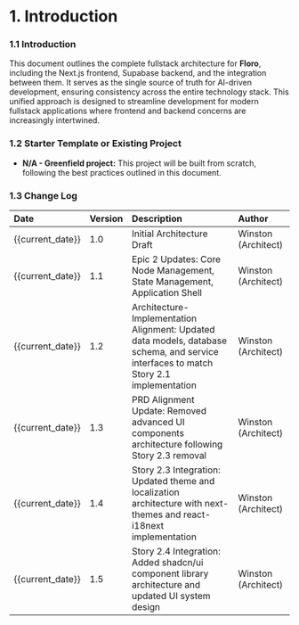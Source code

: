 # 1. Introduction

### 1.1 Introduction

This document outlines the complete fullstack architecture for **Floro**, including the Next.js frontend, Supabase backend, and the integration between them. It serves as the single source of truth for AI-driven development, ensuring consistency across the entire technology stack. This unified approach is designed to streamline development for modern fullstack applications where frontend and backend concerns are increasingly intertwined.

### 1.2 Starter Template or Existing Project

- **N/A - Greenfield project:** This project will be built from scratch, following the best practices outlined in this document.

### 1.3 Change Log

| Date             | Version | Description                                                                                                                           | Author              |
| :--------------- | :------ | :------------------------------------------------------------------------------------------------------------------------------------ | :------------------ |
| {{current_date}} | 1.0     | Initial Architecture Draft                                                                                                            | Winston (Architect) |
| {{current_date}} | 1.1     | Epic 2 Updates: Core Node Management, State Management, Application Shell                                                             | Winston (Architect) |
| {{current_date}} | 1.2     | Architecture-Implementation Alignment: Updated data models, database schema, and service interfaces to match Story 2.1 implementation | Winston (Architect) |
| {{current_date}} | 1.3     | PRD Alignment Update: Removed advanced UI components architecture following Story 2.3 removal                                         | Winston (Architect) |
| {{current_date}} | 1.4     | Story 2.3 Integration: Updated theme and localization architecture with next-themes and react-i18next implementation                  | Winston (Architect) |
| {{current_date}} | 1.5     | Story 2.4 Integration: Added shadcn/ui component library architecture and updated UI system design                                    | Winston (Architect) |
